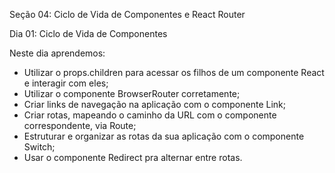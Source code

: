 Seção 04: Ciclo de Vida de Componentes e React Router

Dia 01: Ciclo de Vida de Componentes

Neste dia aprendemos:
- Utilizar o props.children para acessar os filhos de um componente React e interagir com eles; 
- Utilizar o componente BrowserRouter corretamente; 
- Criar links de navegação na aplicação com o componente Link; 
- Criar rotas, mapeando o caminho da URL com o componente correspondente, via Route; 
- Estruturar e organizar as rotas da sua aplicação com o componente Switch; 
- Usar o componente Redirect pra alternar entre rotas. 

